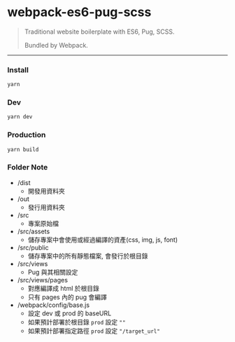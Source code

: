 # webpack-es6-pug-scss
> Traditional website boilerplate with ES6, Pug, SCSS.
>
> Bundled by Webpack.


---


### **Install**
```cmd
yarn
```

### **Dev**
```cmd
yarn dev
```

### **Production**
```cmd
yarn build
```

### **Folder Note**
* /dist
  * 開發用資料夾
* /out
  * 發行用資料夾
* /src
  * 專案原始檔
* /src/assets
  * 儲存專案中會使用或經過編譯的資產(css, img, js, font)
* /src/public
  * 儲存專案中的所有靜態檔案, 會發行於根目錄
* /src/views
  * Pug 與其相關設定
* /src/views/pages
  * 對應編譯成 html 於根目錄
  * 只有 pages 內的 pug 會編譯
* /webpack/config/base.js
  * 設定 dev 或 prod 的 baseURL
  * 如果預計部署於根目錄 `prod` 設定 `""`
  * 如果預計部署指定路徑 `prod` 設定 `"/target_url"`
